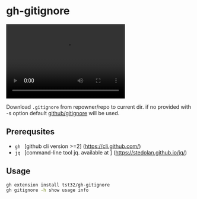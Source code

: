 # gh-gitignore

<video src="https://github.com/tst32/gh-gitignore/blob/44ecbcb0a3ca29477d2a2146522385d391f687bb/screencast.mp4" width="320" height="200" controls preload></video>

Download `.gitignore` from repowner/repo to current dir. if no provided with -s option default [github/gitignore](https://github.com/github/gitignore) will be used.


## Prerequsites 
  -  ```gh ``` [github cli version >=2] (https://cli.github.com/) 
  -  ```jq ``` [command-line tool jq. available at ] (https://stedolan.github.io/jq/)


## Usage

```bash
gh extension install tst32/gh-gitignore
gh gitignore -h show usage info
```


